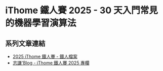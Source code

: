 # iThome 鐵人賽 2025 - 30 天入門常見的機器學習演算法

## 系列文章連結

- [2025 iThome 鐵人賽 - 鐵人檔案](https://ithelp.ithome.com.tw/users/20163705/ironman)
- [志謙'Blog - iThome 鐵人賽 2025 專欄](https://twcch.io/tags/ithome-鐵人賽-2025/)

